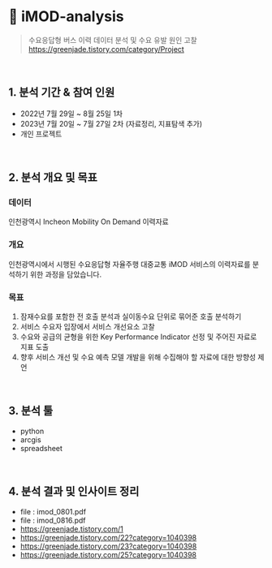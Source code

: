 # :bus: iMOD-analysis
>수요응답형 버스 이력 데이터 분석 및 수요 유발 원인 고찰 </br>
>https://greenjade.tistory.com/category/Project

</br>

## 1. 분석 기간 & 참여 인원
- 2022년 7월 29일 ~ 8월 25일 1차
- 2023년 7월 20일 ~ 7월 27일 2차 (자료정리, 지표탐색 추가)
- 개인 프로젝트

</br>

## 2. 분석 개요 및 목표
### 데이터
인천광역시 Incheon Mobility On Demand 이력자료

### 개요
인천광역시에서 시행된 수요응답형 자율주행 대중교통 iMOD 서비스의 이력자료를 분석하기 위한 과정을 담았습니다. 

### 목표

1. 잠재수요를 포함한 전 호출 분석과 실이동수요 단위로 묶어준 호출 분석하기
2. 서비스 수요자 입장에서 서비스 개선요소 고찰
3. 수요와 공급의 균형을 위한 Key Performance Indicator 선정 및 주어진 자료로 지표 도출
4. 향후 서비스 개선 및 수요 예측 모델 개발을 위해 수집해야 할 자료에 대한 방향성 제언

</br>

## 3. 분석 툴
- python
- arcgis
- spreadsheet

</br>

## 4. 분석 결과 및 인사이트 정리
- file : imod_0801.pdf
- file : imod_0816.pdf
- https://greenjade.tistory.com/1
- https://greenjade.tistory.com/22?category=1040398
- https://greenjade.tistory.com/23?category=1040398
- https://greenjade.tistory.com/25?category=1040398
